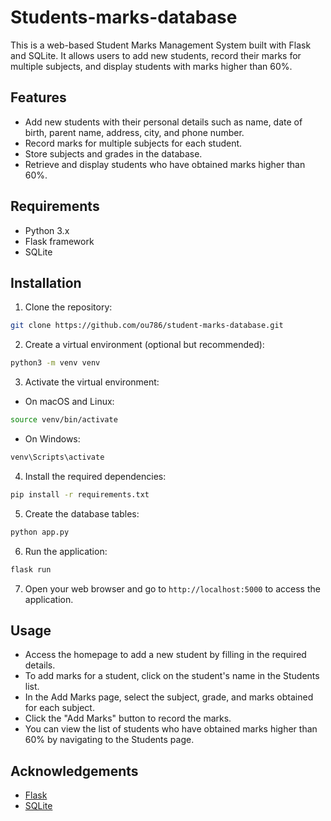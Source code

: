 # Students-marks-database

This is a web-based Student Marks Management System built with Flask and SQLite. It allows users to add new students, record their marks for multiple subjects, and display students with marks higher than 60%.

## Features

- Add new students with their personal details such as name, date of birth, parent name, address, city, and phone number.
- Record marks for multiple subjects for each student.
- Store subjects and grades in the database.
- Retrieve and display students who have obtained marks higher than 60%.

## Requirements

- Python 3.x
- Flask framework
- SQLite

## Installation

1. Clone the repository:

```bash
git clone https://github.com/ou786/student-marks-database.git
```

2. Create a virtual environment (optional but recommended):

```bash
python3 -m venv venv
```

3. Activate the virtual environment:

- On macOS and Linux:

```bash
source venv/bin/activate
```

- On Windows:

```bash
venv\Scripts\activate
```

4. Install the required dependencies:

```bash
pip install -r requirements.txt
```

5. Create the database tables:

```bash
python app.py
```

6. Run the application:

```bash
flask run
```

7. Open your web browser and go to `http://localhost:5000` to access the application.

## Usage

- Access the homepage to add a new student by filling in the required details.
- To add marks for a student, click on the student's name in the Students list.
- In the Add Marks page, select the subject, grade, and marks obtained for each subject.
- Click the "Add Marks" button to record the marks.
- You can view the list of students who have obtained marks higher than 60% by navigating to the Students page.

## Acknowledgements

- [Flask](https://flask.palletsprojects.com/)
- [SQLite](https://www.sqlite.org/)
